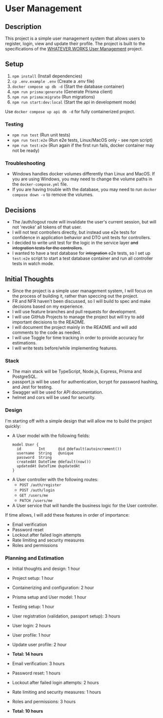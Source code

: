 # User Management

## Description
This project is a simple user management system that allows users to register, login, view and update their profile. The project is built to the specifications of the [WHATEVER.WORKS User Management](https://github.com/whatever-works-dev/user-management) project.

## Setup
1. `npm install` (Install dependencies)
2. `cp .env.example .env` (Create a .env file)
3. `docker compose up db -d` (Start the database container)
4. `npm run prisma:generate` (Generate Prisma client)
5. `npm run prisma:migrate` (Run migrations)
6. `npm run start:dev:local` (Start the api in development mode)

Use `docker compose up api db -d` for fully containerized project.

### Testing
* `npm run test` (Run unit tests)
* `npm run test:e2e` (Run e2e tests, Linux/MacOS only - see npm script)
* `npm run test:e2e` (Run again if the first run fails, docker container may not be ready)

### Troubleshooting
* Windows handles docker volumes differently than Linux and MacOS. If you are using Windows, you may need to change the volume paths in the `docker-compose.yml` file.
* If you are having trouble with the database, you may need to run `docker compose down -v` to remove the volumes.

## Decisions
* The /auth/logout route will invalidate the user's current session, but will not 'revoke' all tokens of that user.
* I will not test controllers directly, but instead use e2e tests for confidence in application behavior and DTO unit tests for controllers.
* I decided to write unit test for the logic in the service layer ~~and integration tests for the controllers~~.
* I wanted to have a test database for ~~integration~~ e2e tests, so I set up `test:e2e` script to start a test database container and run all controller tests in watch mode.

## Initial Thoughts
* Since the project is a simple user management system, I will focus on the process of building it, rather than speccing out the project.
* FR and NFR haven't been discussed, so I will build to spec and make decisions based on my experience.
* I will use feature branches and pull requests for development.
* I will use GitHub Projects to manage the project but will try to add important decisions to the README.
* I will document the project mainly in the README and will add comments to the code as needed.
* I will use Toggle for time tracking in order to provide accuracy for estimations.
* I will write tests before/while implementing features.

### Stack
* The main stack will be TypeScript, Node.js, Express, Prisma and PostgreSQL.
* passport.js will be used for authentication, bcrypt for password hashing, and Jest for testing.
* Swagger will be used for API documentation.
* helmet and cors will be used for security.

### Design
I'm starting off with a simple design that will allow me to build the project quickly:
* A User model with the following fields:
  ```
  model User {
    id        Int      @id @default(autoincrement())
    username  String   @unique
    password  String
    createdAt DateTime @default(now())
    updatedAt DateTime @updatedAt
  }
  ```
* A User controller with the following routes:
  * `POST /auth/register`
  * `POST /auth/login`
  * `GET /users/me`
  * `PATCH /users/me`
* A User service that will handle the business logic for the User controller.

If time allows, I will add these features in order of importance:
* Email verification
* Password reset
* Lockout after failed login attempts
* Rate limiting and security measures
* Roles and permissions

### Planning and Estimation
* Initial thoughts and design: 1 hour
* Project setup: 1 hour
* Containerizing and configuration: 2 hour
* Prisma setup and User model: 1 hour
* Testing setup: 1 hour
* User registration (validation, passport setup): 3 hours
* User login: 2 hours
* User profile: 1 hour
* Update user profile: 2 hour
* **Total: 14 hours**


* Email verification: 3 hours
* Password reset: 1 hours
* Lockout after failed login attempts: 2 hours
* Rate limiting and security measures: 1 hours
* Roles and permissions: 3 hours
* **Total: 10 hours**
